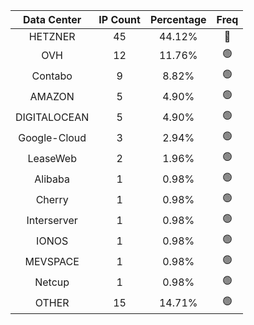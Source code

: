 | Data Center | IP Count | Percentage | Freq |
|:------------:|:--------:|:-----------:|:-----:|
| HETZNER | 45 | 44.12% | 🔴 |
| OVH | 12 | 11.76% | 🟢 |
| Contabo | 9 | 8.82% | 🟢 |
| AMAZON | 5 | 4.90% | 🟢 |
| DIGITALOCEAN | 5 | 4.90% | 🟢 |
| Google-Cloud | 3 | 2.94% | 🟢 |
| LeaseWeb | 2 | 1.96% | 🟢 |
| Alibaba | 1 | 0.98% | 🟢 |
| Cherry | 1 | 0.98% | 🟢 |
| Interserver | 1 | 0.98% | 🟢 |
| IONOS | 1 | 0.98% | 🟢 |
| MEVSPACE | 1 | 0.98% | 🟢 |
| Netcup | 1 | 0.98% | 🟢 |
| OTHER | 15 | 14.71% | 🟢 |